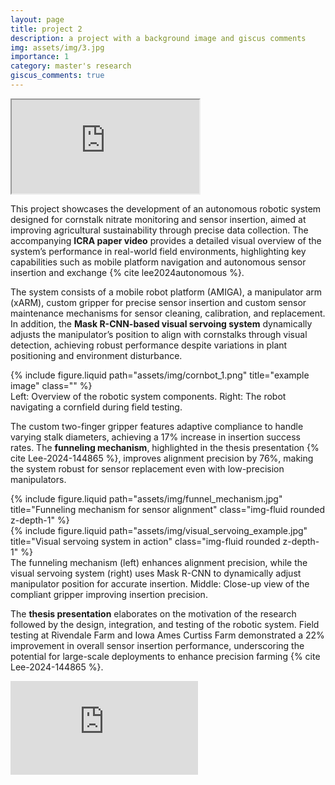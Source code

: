 ```yaml
---
layout: page
title: project 2
description: a project with a background image and giscus comments
img: assets/img/3.jpg
importance: 1
category: master's research
giscus_comments: true
---
```

<div class="embed-responsive embed-responsive-16by9 mb-4">
    <iframe class="embed-responsive-item" src="https://www.youtube.com/embed/Ubg4PhAubUY?si=_gbg9ncRS-7hJMle" allowfullscreen></iframe>
</div>

This project showcases the development of an autonomous robotic system designed for cornstalk nitrate monitoring and sensor insertion, aimed at improving agricultural sustainability through precise data collection. The accompanying **ICRA paper video** provides a detailed visual overview of the system’s performance in real-world field environments, highlighting key capabilities such as mobile platform navigation and autonomous sensor insertion and exchange {% cite lee2024autonomous %}.

The system consists of a mobile robot platform (AMIGA), a manipulator arm (xARM), custom gripper for precise sensor insertion and custom sensor maintenance mechanisms for sensor cleaning, calibration, and replacement. In addition, the **Mask R-CNN-based visual servoing system** dynamically adjusts the manipulator’s position to align with cornstalks through visual detection, achieving robust performance despite variations in plant positioning and environment disturbance.


<div class="row justify-content-sm-center">
  <div class="col-sm-10 mt-3 mt-md-0">
    {% include figure.liquid path="assets/img/cornbot_1.png" title="example image" class="" %}
  </div>
</div>
<div class="caption">
    Left: Overview of the robotic system components. Right: The robot navigating a cornfield during field testing.
</div>


The custom two-finger gripper features adaptive compliance to handle varying stalk diameters, achieving a 17% increase in insertion success rates. The **funneling mechanism**, highlighted in the thesis presentation {% cite Lee-2024-144865 %}, improves alignment precision by 76%, making the system robust for sensor replacement even with low-precision manipulators.

<div class="row">
    <div class="col-sm-8 mt-3 mt-md-0">
        {% include figure.liquid path="assets/img/funnel_mechanism.jpg" title="Funneling mechanism for sensor alignment" class="img-fluid rounded z-depth-1" %}
    </div>
    <div class="col-sm-4 mt-3 mt-md-0">
        {% include figure.liquid path="assets/img/visual_servoing_example.jpg" title="Visual servoing system in action" class="img-fluid rounded z-depth-1" %}
    </div>
</div>

<div class="caption">
    The funneling mechanism (left) enhances alignment precision, while the visual servoing system (right) uses Mask R-CNN to dynamically adjust manipulator position for accurate insertion. Middle: Close-up view of the compliant gripper improving insertion precision.
</div>

The **thesis presentation** elaborates on the motivation of the research followed by the design, integration, and testing of the robotic system. Field testing at Rivendale Farm and Iowa Ames Curtiss Farm demonstrated a 22% improvement in overall sensor insertion performance, underscoring the potential for large-scale deployments to enhance precision farming {% cite Lee-2024-144865 %}.

<div class="embed-responsive embed-responsive-16by9">
    <iframe 
        src="https://andrewcmu-my.sharepoint.com/personal/janicel2_andrew_cmu_edu/_layouts/15/Doc.aspx?sourcedoc={a0241919-2065-4a54-9073-b4df6ec5128b}&amp;action=embedview&amp;wdAr=1.7777777777777777" 
        class="embed-responsive-item"
        frameborder="0" 
        allowfullscreen>
    </iframe>
</div>

<div class="mt-5">
</div>
